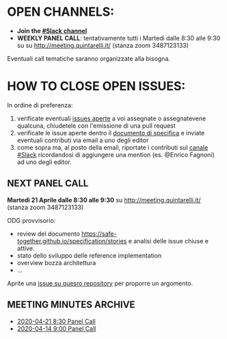 # OPEN CHANNELS:

- **Join the [#Slack channel](https://safetogether2020.slack.com/app_redirect?channel=stories)**
- **WEEKLY PANEL CALL**: tentativamente tutti i Martedì dalle 8:30 alle 9:30 su su http://meeting.quintarelli.it/ (stanza zoom 3487123133)

Eventuali call tematiche saranno organizzate alla bisogna.

# HOW TO CLOSE OPEN ISSUES:

In ordine di preferenza:

1. verificate eventuali [issues aperte](https://github.com/safe-together/specification/issues) a voi assegnate o assegnatevene qualcuna,  chiudetele con l'emissione di una pull request
2. verificate le issue aperte dentro il [documento di specifica](https://safe-together.github.io/specification/stories) e inviate eventuali contributi via email a uno degli editor 
3. come sopra ma, al posto della email, riportate i contributi sul [canale #Slack](https://safetogether2020.slack.com/app_redirect?channel=stories) ricordandosi di aggiungere una mention (es. @Enrico Fagnoni) ad uno degli editor.

## NEXT PANEL CALL


**Martedì 21 Aprile dalle 8:30 alle 9:30** 
su http://meeting.quintarelli.it/ (stanza zoom 3487123133)


ODG provvisorio:

- review del documento https://safe-together.github.io/specification/stories e analisi delle issue chiuse e attive.
- stato dello sviluppo delle reference implementation
- overview bozza architettura
- ...

Aprite una [issue su quesro repository](https://github.com/safe-together/stories-panel/issues) per proporre un argomento.


## MEETING MINUTES ARCHIVE

- [2020-04-21 8:30  Panel Call](meeting-minutes/202004210830-panel-call.md)
- [2020-04-14 9:00  Panel Call](meeting-minutes/202004140900-panel-call.md)
